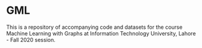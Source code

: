 # GML

This is a repository of accompanying code and datasets for the course Machine Learning with Graphs at Information Technology University, Lahore - Fall 2020 session.
